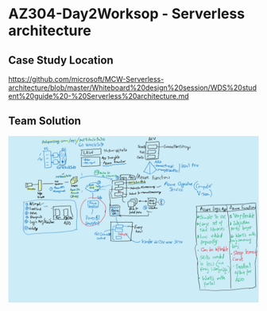 # AZ304-Day2Worksop - Serverless architecture

## Case Study Location
https://github.com/microsoft/MCW-Serverless-architecture/blob/master/Whiteboard%20design%20session/WDS%20student%20guide%20-%20Serverless%20architecture.md

## Team Solution

![Alt text here](https://github.com/narenvivek/AZ304-Day2Worksop/blob/d4c77d11b56477fe55ad2da7b1ffb8c6fd665268/AZ-304%20Day%202%20Workshop.png)
